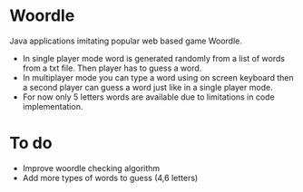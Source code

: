 # Woordle
Java applications imitating popular web based game Woordle. 
- In single player mode word is generated randomly from a list of words from a txt file. Then player has to guess a word.
- In multiplayer mode you can type a word using on screen keyboard then a second player can guess a word just like in a single player mode.
- For now only 5 letters words are available due to limitations in code implementation.
# To do
- Improve woordle checking algorithm
- Add more types of words to guess (4,6 letters)
